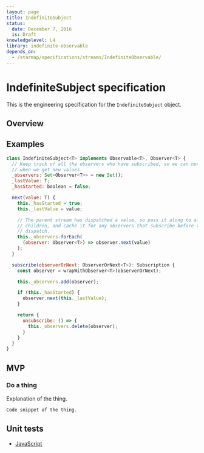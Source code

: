 ```yaml
---
layout: page
title: IndefiniteSubject
status:
  date: December 7, 2016
  is: Draft
knowledgelevel: L4
library: indefinite-observable
depends_on:
  - /starmap/specifications/streams/IndefiniteObservable/
---
```


# IndefiniteSubject specification

This is the engineering specification for the `IndefiniteSubject` object.

## Overview

## Examples

```javascript
class IndefiniteSubject<T> implements Observable<T>, Observer<T> {
  // Keep track of all the observers who have subscribed, so we can notify them
  // when we get new values.
  _observers: Set<Observer<T>> = new Set();
  _lastValue: T;
  _hasStarted: boolean = false;

  next(value: T) {
    this._hasStarted = true;
    this._lastValue = value;

    // The parent stream has dispatched a value, so pass it along to all the
    // children, and cache it for any observers that subscribe before the next
    // dispatch.
    this._observers.forEach(
      (observer: Observer<T>) => observer.next(value)
    );
  }

  subscribe(observerOrNext: ObserverOrNext<T>): Subscription {
    const observer = wrapWithObserver<T>(observerOrNext);

    this._observers.add(observer);

    if (this._hasStarted) {
      observer.next(this._lastValue);
    }

    return {
      unsubscribe: () => {
        this._observers.delete(observer);
      }
    }
  }
}
```

## MVP

### Do a thing

Explanation of the thing.

```swift
Code snippet of the thing.
```
## Unit tests
- [JavaScript](https://github.com/material-motion/indefinite-observable-js/tree/develop/src/__tests__/IndefiniteSubject.test.ts)
